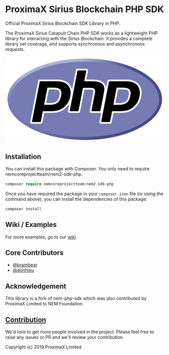 # ProximaX Sirius Blockchain PHP SDK

Official ProximaX Sirius Blockchain SDK Library in PHP.

The ProximaX Sirius Catapult Chain PHP SDK works as a lightweight PHP library for interacting with the Sirius Blockchain. It provides a complete library set coverage, and supports synchronous and asynchronous requests. 

<p align="center">
    <img src="./doc/php-xpx-chain-sdk.png">
</p>

## Installation

You can install this package with Composer. You only need to require nemcoreprojectteam/nem2-sdk-php.

```php
composer require nemcoreprojectteam/nem2-sdk-php
```

Once you have required the package in your `composer.json` file (or using the command above), you can install the dependencies of this package:

```php
composer install
```

## Wiki / Examples

For more examples, go to our [wiki](https://github.com/proximax-storage/php-xpx-chain-sdk/wiki)

## Core Contributors

 + [@brambear](https://github.com/alvin-reyes)
 + [@donhieu](https://github.com/donhieu123)

## Acknowledgement

This library is a fork of nem-php-sdk which was also contributed by ProximaX Limited to NEM Foundation. 

## [Contribution](CONTRIBUTING.md)

We'd love to get more people involved in the project. Please feel free to raise any issues or PR and we'll review your contribution.
    
Copyright (c) 2019 ProximaX Limited